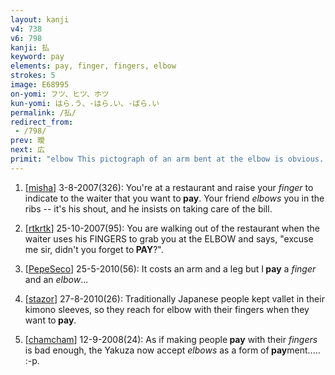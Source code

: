 ```yaml
---
layout: kanji
v4: 738
v6: 798
kanji: 払
keyword: pay
elements: pay, finger, fingers, elbow
strokes: 5
image: E68995
on-yomi: フツ、ヒツ、ホツ
kun-yomi: はら.う、-はら.い、-ばら.い
permalink: /払/
redirect_from:
 - /798/
prev: 曖
next: 広
primit: "elbow This pictograph of an arm bent at the elbow is obvious. [2]"
---
```


1) [<a href="http://kanji.koohii.com/profile/misha">misha</a>] 3-8-2007(326): You&#039;re at a restaurant and raise your <em>finger</em> to indicate to the waiter that you want to<strong> pay</strong>. Your friend <em>elbows</em> you in the ribs -- it&#039;s his shout, and he insists on taking care of the bill.

2) [<a href="http://kanji.koohii.com/profile/rtkrtk">rtkrtk</a>] 25-10-2007(95): You are walking out of the restaurant when the waiter uses his FINGERS to grab you at the ELBOW and says, &quot;excuse me sir, didn&#039;t you forget to<strong> PAY</strong>?&quot;.

3) [<a href="http://kanji.koohii.com/profile/PepeSeco">PepeSeco</a>] 25-5-2010(56): It costs an arm and a leg but I<strong> pay</strong> a <em>finger</em> and an <em>elbow</em>...

4) [<a href="http://kanji.koohii.com/profile/stazor">stazor</a>] 27-8-2010(26): Traditionally Japanese people kept vallet in their kimono sleeves, so they reach for elbow with their fingers when they want to<strong> pay</strong>.

5) [<a href="http://kanji.koohii.com/profile/chamcham">chamcham</a>] 12-9-2008(24): As if making people<strong> pay</strong> with their <em>fingers</em> is bad enough, the Yakuza now accept <em>elbows</em> as a form of<strong> pay</strong>ment..... :-p.

